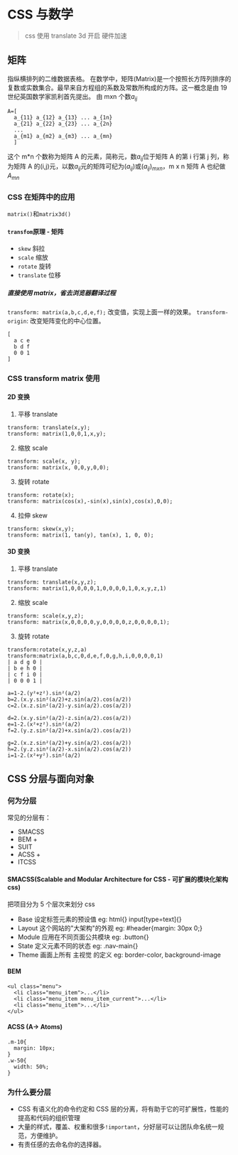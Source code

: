 # CSS 与数学

> css 使用 translate 3d 开启 硬件加速

## 矩阵

指纵横排列的二维数据表格。
在数学中，矩阵(Matrix)是一个按照长方阵列排序的复数或实数集合。最早来自方程组的系数及常数所构成的方阵。这一概念是由 19 世纪英国数学家凯利首先提出。
由 mxn 个数$a_{ij}$

```
A=[
  a_{11} a_{12} a_{13} ... a_{1n}
  a_{21} a_{22} a_{23} ... a_{2n}
  ...
  a_{m1} a_{m2} a_{m3} ... a_{mn}
  ]
```

这个 m\*n 个数称为矩阵 A 的元素，简称元，数$a_{ij}$位于矩阵 A 的第 i 行第 j 列，称为矩阵 A 的(i,j)元，以数$a_{ij}$元的矩阵可纪为($a_{ij}$)或$(a_{ij})_{mxn}$，m x n 矩阵 A 也纪做 $A_{mn}$

### CSS 在矩阵中的应用

`matrix()`和`matrix3d()`

#### `transfom`原理 - 矩阵

- `skew` 斜拉
- `scale` 缩放
- `rotate` 旋转
- `translate` 位移

##### 直接使用 matrix，省去浏览器翻译过程

`transform: matrix(a,b,c,d,e,f);` 改变值，实现上面一样的效果。
`transform-origin`: 改变矩阵变化的中心位置。

```
[
  a c e
  b d f
  0 0 1
]
```

### CSS transform matrix 使用

#### 2D 变换

1. 平移 translate

```
transform: translate(x,y);
transform: matrix(1,0,0,1,x,y);
```

2. 缩放 scale

```
transform: scale(x, y);
transform: matrix(x, 0,0,y,0,0);
```

3. 旋转 rotate

```
transform: rotate(x);
transform: matrix(cos(x),-sin(x),sin(x),cos(x),0,0);
```

4. 拉伸 skew

```
transform: skew(x,y);
transform: matrix(1, tan(y), tan(x), 1, 0, 0);
```

#### 3D 变换

1. 平移 translate

```
transform: translate(x,y,z);
transform: matrix(1,0,0,0,0,1,0,0,0,0,1,0,x,y,z,1)
```

2. 缩放 scale

```
transform: scale(x,y,z);
transform: matrix(x,0,0,0,0,y,0,0,0,0,z,0,0,0,0,1);
```

3. 旋转 rotate

```
transform:rotate(x,y,z,a)
transform:matrix(a,b,c,0,d,e,f,0,g,h,i,0,0,0,0,1)
| a d g 0 |
| b e h 0 |
| c f i 0 |
| 0 0 0 1 |

a=1-2.(y²+z²).sin²(a/2)
b=2.(x.y.sin²(a/2)+z.sin(a/2).cos(a/2))
c=2.(x.z.sin²(a/2)-y.sin(a/2).cos(a/2))

d=2.(x.y.sin²(a/2)-z.sin(a/2).cos(a/2))
e=1-2.(x²+z²).sin²(a/2)
f=2.(y.z.sin²(a/2)+x.sin(a/2).cos(a/2))

g=2.(x.z.sin²(a/2)+y.sin(a/2).cos(a/2))
h=2.(y.z.sin²(a/2)-x.sin(a/2).cos(a/2))
i=1-2.(x²+y²).sin²(a/2)
```

## CSS 分层与面向对象

### 何为分层

常见的分层有：

- SMACSS
- BEM +
- SUIT
- ACSS +
- ITCSS

#### SMACSS(Scalable and Modular Architecture for CSS - 可扩展的模块化架构 css)

把项目分为 5 个层次来划分 css

- Base 设定标签元素的预设值 eg: html{} input[type=text]{}
- Layout 这个网站的"大架构"的外观 eg: #header{margin: 30px 0;}
- Module 应用在不同页面公共模块 eg: .button{}
- State 定义元素不同的状态 eg: .nav-main{}
- Theme 画面上所有 主视觉 的定义 eg: border-color, background-image

#### BEM

```
<ul class="menu">
  <li class="menu_item">...</li>
  <li class="menu_item menu_item_current">...</li>
  <li class="menu_item">...</li>
</ul>
```

#### ACSS (A-> Atoms)

```
.m-10{
  margin: 10px;
}
.w-50{
  width: 50%;
}
```

### 为什么要分层

- CSS 有语义化的命令约定和 CSS 层的分离，将有助于它的可扩展性，性能的提高和代码的组织管理
- 大量的样式，覆盖、权重和很多`!important`，分好层可以让团队命名统一规范，方便维护。
- 有责任感的去命名你的选择器。
